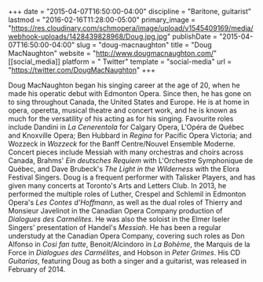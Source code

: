 +++
date = "2015-04-07T16:50:00-04:00"
discipline = "Baritone, guitarist"
lastmod = "2016-02-16T11:28:00-05:00"
primary_image = "https://res.cloudinary.com/schmopera/image/upload/v1545409169/media/webhook-uploads/1428439828968/Doug.jpg.jpg"
publishDate = "2015-04-07T16:50:00-04:00"
slug = "doug-macnaughton"
title = "Doug MacNaughton"
website = "http://www.dougmacnaughton.com/"
[[social_media]]
platform = " Twitter"
template = "social-media"
url = "https://twitter.com/DougMacNaughton"
+++

<p>
	Doug MacNaughton began his singing career at the age of 20, when he made his operatic debut with Edmonton Opera. Since then, he has gone on to sing throughout Canada, the United States and Europe. He is at home in opera, operetta, musical theatre and concert work, and he is known as much for the versatility of his acting as for his singing. Favourite roles include Dandini in <em>La Cenerentola</em> for Calgary Opera, L'Opéra de Québec and Knoxville Opera; Ben Hubbard in <em>Regina</em> for Pacific Opera Victoria; and Wozzeck in <em>Wozzeck</em> for the Banff Centre/Nouvel Ensemble Moderne. Concert pieces include Messiah with many orchestras and choirs across Canada, Brahms' <em>Ein deutsches Requiem</em> with L'Orchestre Symphonique de Québec, and Dave Brubeck's<em> The Light in the Wilderness</em> with the Elora Festival Singers. Doug is a frequent performer with Talisker Players, and has given many concerts at Toronto's Arts and Letters Club. In 2013, he performed the multiple roles of Luther, Crespel and Schlemil in Edmonton Opera's <em>Les Contes d'Hoffmann</em>, as well as the dual roles of Thierry and Monsieur Javelinot in the Canadian Opera Company production of <em>Dialogues des Carmélites</em>. He was also the soloist in the Elmer Iseler Singers' presentation of Handel's <em>Messiah</em>. He has been a regular understudy at the Canadian Opera Company, covering such roles as Don Alfonso in <em>Così fan tutte</em>, Benoit/Alcindoro in <em>La Bohème</em>, the Marquis de la Force in <em>Dialogues des Carmélites</em>, and Hobson in <em>Peter Grimes</em>. His CD <em>Guitarias</em>, featuring Doug as both a singer and a guitarist, was released in February of 2014.
</p>
